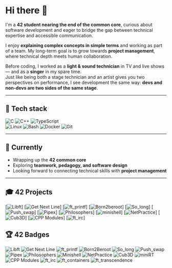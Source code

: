 # Hi there 👋

I'm a **42 student nearing the end of the common core**, curious about software development and eager to bridge the gap between technical expertise and accessible communication.  

I enjoy **explaining complex concepts in simple terms** and working as part of a team. My long-term goal is to grow towards **project management**, where technical depth meets human collaboration.  

Before coding, I worked as a **light & sound technician** in TV and live shows — and as a **singer** in my spare time.  
Just like being both a stage technician and an artist gives you two perspectives on performance, I see development the same way: **devs and non-devs are two sides of the same stage**.  

---

## 🔧 Tech stack
![C](https://img.shields.io/badge/-C-00599C?logo=c&logoColor=white)
![C++](https://img.shields.io/badge/-C++-00599C?logo=cplusplus&logoColor=white)
![TypeScript](https://img.shields.io/badge/-TypeScript-3178C6?logo=typescript&logoColor=white)  
![Linux](https://img.shields.io/badge/-Linux-FCC624?logo=linux&logoColor=black)
![Bash](https://img.shields.io/badge/-Bash-4EAA25?logo=gnubash&logoColor=white)
![Docker](https://img.shields.io/badge/-Docker-2496ED?logo=docker&logoColor=white)
![Git](https://img.shields.io/badge/-Git-F05032?logo=git&logoColor=white)

---

## 🌱 Currently
- Wrapping up the **42 common core**
- Exploring **teamwork, pedagogy, and software design**
- Looking forward to connecting technical skills with **project management**

---

## 🎓 42 Projects

[![Libft](https://img.shields.io/badge/Libft-42-blue?logo=42&logoColor=white)]
[![Get Next Line](https://img.shields.io/badge/get_next_line-42-brightgreen?logo=42&logoColor=white)]
[![ft_printf](https://img.shields.io/badge/ft_printf-42-yellow?logo=42&logoColor=white)]
[![Born2beroot](https://img.shields.io/badge/Born2beroot-42-orange?logo=42&logoColor=white)]
[![So_long](https://img.shields.io/badge/so_long-42-lightgrey?logo=42&logoColor=white)]
[![Push_swap](https://img.shields.io/badge/push_swap-42-red?logo=42&logoColor=white)]
[![Pipex](https://img.shields.io/badge/pipex-42-lightblue?logo=42&logoColor=white)]
[![Philosophers](https://img.shields.io/badge/philosophers-42-purple?logo=42&logoColor=white)]
[![minishell](https://img.shields.io/badge/minishell-42-darkred?logo=42&logoColor=white)]
[![NetPractice](https://img.shields.io/badge/netpractice-42-darkgreen?logo=42&logoColor=white)]
[![Cub3D](https://img.shields.io/badge/cub3d-42-darkblue?logo=42&logoColor=white)]
[![CPP Modules](https://img.shields.io/badge/CPP_Modules-42-9cf?logo=42&logoColor=white)]
[![ft_irc](https://img.shields.io/badge/ft_irc-42-pink?logo=42&logoColor=white)]


## 🏆 42 Badges

![Libft](https://img.shields.io/badge/Libft-42-blue?logo=42&logoColor=white)
![Get Next Line](https://img.shields.io/badge/Get%20Next%20Line-42-brightgreen?logo=42&logoColor=white)
![ft_printf](https://img.shields.io/badge/ft_printf-42-yellow?logo=42&logoColor=white)
![Born2Beroot](https://img.shields.io/badge/Born2Beroot-42-orange?logo=42&logoColor=white)
![So_long](https://img.shields.io/badge/So_long-42-lightgrey?logo=42&logoColor=white)
![Push_swap](https://img.shields.io/badge/Push_swap-42-red?logo=42&logoColor=white)
![Pipex](https://img.shields.io/badge/Pipex-42-lightblue?logo=42&logoColor=white)
![Philosophers](https://img.shields.io/badge/Philosophers-42-purple?logo=42&logoColor=white)
![Minishell](https://img.shields.io/badge/Minishell-42-darkred?logo=42&logoColor=white)
![NetPractice](https://img.shields.io/badge/NetPractice-42-darkgreen?logo=42&logoColor=white)
![Cub3D](https://img.shields.io/badge/Cub3D-42-darkblue?logo=42&logoColor=white)
![miniRT](https://img.shields.io/badge/miniRT-42-teal?logo=42&logoColor=white)
![CPP Modules](https://img.shields.io/badge/CPP_Modules-42-9cf?logo=42&logoColor=white)
![ft_irc](https://img.shields.io/badge/ft_irc-42-pink?logo=42&logoColor=white)
![ft_containers](https://img.shields.io/badge/ft_containers-42-brown?logo=42&logoColor=white)
![ft_transcendence](https://img.shields.io/badge/ft_transcendence-42-black?logo=42&logoColor=white)


